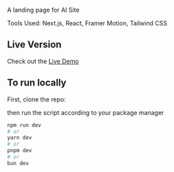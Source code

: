 ﻿A landing page for AI Site

Tools Used: Next.js, React, Framer Motion, Tailwind CSS

## Live Version
Check out the [Live Demo](https://saas-landing-page.haseeb.info/)



## To run locally

First, clone the repo:

then run the script according to your package manager

```bash
npm run dev
# or
yarn dev
# or
pnpm dev
# or
bun dev
```
